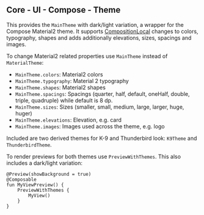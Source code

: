 ## Core - UI - Compose - Theme

This provides the `MainTheme` with dark/light variation, a wrapper for the Compose Material2 theme. It supports [CompositionLocal](https://developer.android.com/jetpack/compose/compositionlocal) changes to colors, typography, shapes and adds additionally elevations, sizes, spacings and images.

To change Material2 related properties use `MainTheme` instead of `MaterialTheme`:

- `MainTheme.colors`: Material2 colors
- `MainTheme.typography`: Material 2 typography
- `MainTheme.shapes`: Material2 shapes
- `MainTheme.spacings`: Spacings (quarter, half, default, oneHalf, double, triple, quadruple) while default is 8 dp.
- `MainTheme.sizes`: Sizes (smaller, small, medium, large, larger, huge, huger)
- `MainTheme.elevations`: Elevation, e.g. card
- `MainTheme.images`: Images used across the theme, e.g. logo

Included are two derived themes for K-9 and Thunderbird look: `K9Theme` and `ThunderbirdTheme`.

To render previews for both themes use `PreviewWithThemes`. This also includes a dark/light variation:

```
@Preview(showBackground = true)
@Composable
fun MyViewPreview() {
    PreviewWithThemes {
        MyView()
    }
}
```
